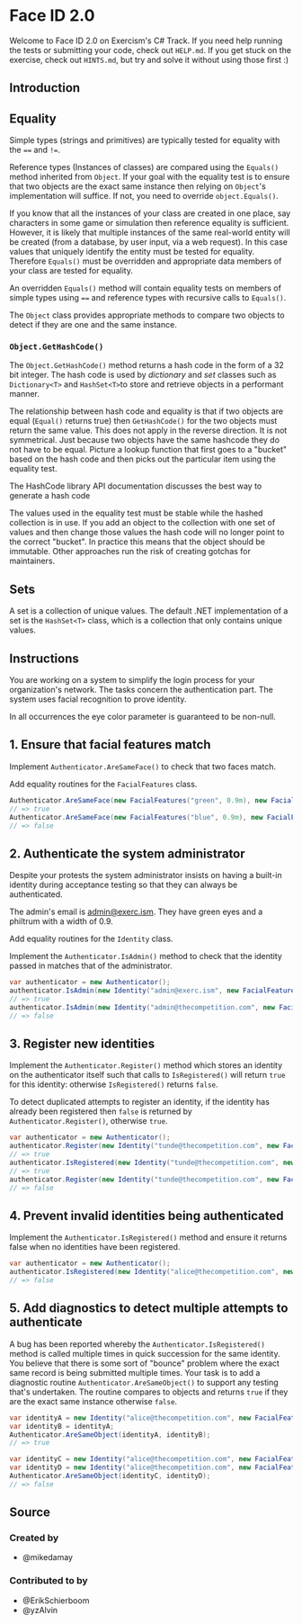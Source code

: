 # Face ID 2.0

Welcome to Face ID 2.0 on Exercism's C# Track.
If you need help running the tests or submitting your code, check out `HELP.md`.
If you get stuck on the exercise, check out `HINTS.md`, but try and solve it without using those first :)

## Introduction

## Equality

Simple types (strings and primitives) are typically tested for equality with the `==` and `!=`.

Reference types (Instances of classes) are compared using the `Equals()` method inherited from `Object`. If your goal with the equality test is to ensure that two objects are the exact same instance then relying on `Object`'s implementation will suffice. If not, you need to override `object.Equals()`.

If you know that all the instances of your class are created in one place, say characters in some game or simulation then reference equality is sufficient. However, it is likely that multiple instances of the same real-world entity will be created (from a database, by user input, via a web request). In this case values that uniquely identify the entity must be tested for equality. Therefore `Equals()` must be overridden and appropriate data members of your class are tested for equality.

An overridden `Equals()` method will contain equality tests on members of simple types using `==` and reference types with recursive calls to `Equals()`.

The `Object` class provides appropriate methods to compare two objects to detect if they are one and the same instance.

### `Object.GetHashCode()`

The `Object.GetHashCode()` method returns a hash code in the form of a 32 bit integer. The hash code is used by _dictionary_ and _set_ classes such as `Dictionary<T>` and `HashSet<T>`to store and retrieve objects in a performant manner.

The relationship between hash code and equality is that if two objects are equal (`Equal()` returns true) then `GetHashCode()` for the two objects must return the same value. This does not apply in the reverse direction. It is not symmetrical. Just because two objects have the same hashcode they do not have to be equal. Picture a lookup function that first goes to a "bucket" based on the hash code and then picks out the particular item using the equality test.

The HashCode library API documentation discusses the best way to generate a hash code

The values used in the equality test must be stable while the hashed collection is in use. If you add an object to the collection with one set of values and then change those values the hash code will no longer point to the correct "bucket". In practice this means that the object should be immutable. Other approaches run the risk of creating gotchas for maintainers.

## Sets

A set is a collection of unique values. The default .NET implementation of a set is the `HashSet<T>` class, which is a collection that only contains unique values.

## Instructions

You are working on a system to simplify the login process for your organization's network. The tasks concern the authentication part. The system uses facial recognition to prove identity.

In all occurrences the eye color parameter is guaranteed to be non-null.

## 1. Ensure that facial features match

Implement `Authenticator.AreSameFace()` to check that two faces match.

Add equality routines for the `FacialFeatures` class.

```csharp
Authenticator.AreSameFace(new FacialFeatures("green", 0.9m), new FacialFeatures("green", 0.9m);
// => true
Authenticator.AreSameFace(new FacialFeatures("blue", 0.9m), new FacialFeatures("green", 0.9m);
// => false
```

## 2. Authenticate the system administrator

Despite your protests the system administrator insists on having a built-in identity during acceptance testing so that they can always be authenticated.

The admin's email is admin@exerc.ism. They have green eyes and a philtrum with a width of 0.9.

Add equality routines for the `Identity` class.

Implement the `Authenticator.IsAdmin()` method to check that the identity passed in matches that of the administrator.

```csharp
var authenticator = new Authenticator();
authenticator.IsAdmin(new Identity("admin@exerc.ism", new FacialFeatures("green", 0.9m)));
// => true
authenticator.IsAdmin(new Identity("admin@thecompetition.com", new FacialFeatures("green", 0.9m)));
// => false
```

## 3. Register new identities

Implement the `Authenticator.Register()` method which stores an identity on the authenticator itself such that calls to `IsRegistered()` will return `true` for this identity: otherwise `IsRegistered()` returns `false`.

To detect duplicated attempts to register an identity, if the identity has already been registered then `false` is returned by `Authenticator.Register()`, otherwise `true`.

```csharp
var authenticator = new Authenticator();
authenticator.Register(new Identity("tunde@thecompetition.com", new FacialFeatures("blue", 0.9m)));
// => true
authenticator.IsRegistered(new Identity("tunde@thecompetition.com", new FacialFeatures("blue", 0.9m)));
// => true
authenticator.Register(new Identity("tunde@thecompetition.com", new FacialFeatures("blue", 0.9m)));
// => false
```

## 4. Prevent invalid identities being authenticated

Implement the `Authenticator.IsRegistered()` method and ensure it returns false when no identities have been registered.

```csharp
var authenticator = new Authenticator();
authenticator.IsRegistered(new Identity("alice@thecompetition.com", new FacialFeatures("blue", 0.8m)));
// => false
```

## 5. Add diagnostics to detect multiple attempts to authenticate

A bug has been reported whereby the `Authenticator.IsRegistered()` method is called multiple times in quick succession for the same identity. You believe that there is some sort of "bounce" problem where the exact same record is being submitted multiple times. Your task is to add a diagnostic routine `Authenticator.AreSameObject()` to support any testing that's undertaken. The routine compares to objects and returns `true` if they are the exact same instance otherwise `false`.

```csharp
var identityA = new Identity("alice@thecompetition.com", new FacialFeatures("blue", 0.9m));
var identityB = identityA;
Authenticator.AreSameObject(identityA, identityB);
// => true

var identityC = new Identity("alice@thecompetition.com", new FacialFeatures("blue", 0.9m));
var identityD = new Identity("alice@thecompetition.com", new FacialFeatures("blue", 0.9m));
Authenticator.AreSameObject(identityC, identityD);
// => false
```

## Source

### Created by

- @mikedamay

### Contributed to by

- @ErikSchierboom
- @yzAlvin
